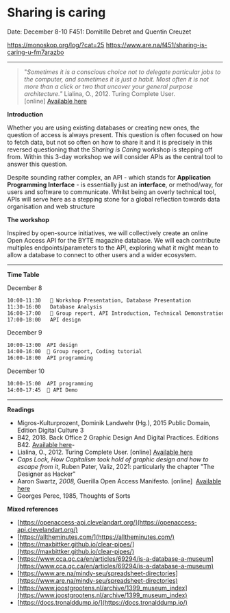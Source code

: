 # Sharing is caring

Date: December 8-10
F451: Domitille Debret and Quentin Creuzet 

https://monoskop.org/log/?cat=25
https://www.are.na/f451/sharing-is-caring-u-fm7arazbo

---

> "*Sometimes it is a conscious choice not to delegate particular jobs to the computer, and sometimes it is just a habit. Most often it is not more than a click or two that uncover your general purpose architecture."* 
Lialina, O., 2012. Turing Complete User. [online] [Available here](http://www.contemporary-home-computing.org/turing-complete-user/)
> 

**Introduction** 

Whether you are using existing databases or creating new ones, the question of access is always present. This question is often focused on how to fetch data, but not so often on how to share it and it is precisely in this reversed questioning that the *Sharing is Caring* workshop is stepping off from. Within this 3-day workshop we will consider APIs as the central tool to answer this question. 

Despite sounding rather complex, an API - which stands for **Application Programming Interface** - is essentially just an **interface**, or method/way, for users and software to communicate. Whilst being an overly technical tool, APIs will serve here as a stepping stone for a global reflection towards data organisation and web structure

**The workshop**

Inspired by open-source initiatives, we will collectively create an online Open Access API for the BYTE magazine database. We will each contribute multiples endpoints/parameters to the API, exploring what it might mean to allow a database to connect to other users and a wider ecosystem. 

---

**Time Table**  

December 8

```markdown
10:00-11:30   💬 Workshop Presentation, Database Presentation 
11:30-16:00   Database Analysis 
16:00-17:00   💬 Group report, API Introduction, Technical Demonstration 
17:00-18:00   API design
```

December 9

```markdown
10:00-13:00  API design
14:00-16:00  💬 Group report, Coding tutorial
16:00-18:00  API programming
```

December 10 

```markdown
10:00-15:00  API programming
14:00-17:45  💬 API Demo 
```

---

**Readings** 

- Migros-Kulturprozent, Dominik Landwehr (Hg.), 2015 Public Domain, Edition Digital Culture 3
- B42, 2018. Back Office 2 Graphic Design And Digital Practices. Editions B42. [Available here](http://www.revue-backoffice.com/numeros/02-penser-classer-representer)-
- Lialina, O., 2012. Turing Complete User. [online] [Available here](http://www.contemporary-home-computing.org/turing-complete-user/)
- *Caps Lock, How Capitalism took hold of graphic design and how to escape from it*, Ruben Pater, Valiz, 2021: particularly the chapter "The Designer as Hacker"
- Aaron Swartz, *2008,* Guerilla Open Access Manifesto.  [online]  [Available here](https://ia800605.us.archive.org/15/items/GuerillaOpenAccessManifesto/Goamjuly2008.pdf)
- Georges Perec, 1985,  Thoughts of Sorts

**Mixed references**

- [https://openaccess-api.clevelandart.org/](https://openaccess-api.clevelandart.org/)
- [https://alltheminutes.com/](https://alltheminutes.com/)
- [https://maxbittker.github.io/clear-pipes/](https://maxbittker.github.io/clear-pipes/)
- [https://www.cca.qc.ca/en/articles/69294/is-a-database-a-museum](https://www.cca.qc.ca/en/articles/69294/is-a-database-a-museum)
- [https://www.are.na/mindy-seu/spreadsheet-directories](https://www.are.na/mindy-seu/spreadsheet-directories)
- [https://www.joostgrootens.nl/archive/1399_museum_index](https://www.joostgrootens.nl/archive/1399_museum_index)
- [https://docs.tronalddump.io/](https://docs.tronalddump.io/)

